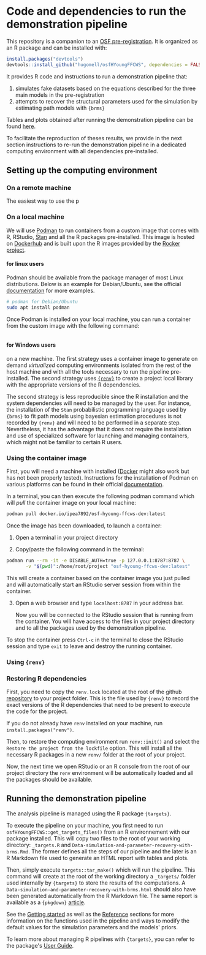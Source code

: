 

# Code and dependencies to run the demonstration pipeline


This repository is a companion to an 
[OSF pre-registration](https://osf.io/nck3m/). It is
organized as an R package and can be installed with:

```r
install.packages("devtools")
devtools::install_github("hugomell/osfHYoungFFCWS", dependencies = FALSE)
```

It provides R code and instructions to run a demonstration pipeline that:
1. simulates fake datasets based on the equations described for the three main
models in the pre-registration
2. attempts to recover the structural parameters used for the simulation by
   estimating path models with `{brms}`

Tables and plots obtained after running the demonstration pipeline can be
found
[here](https://hugomell.github.io/osfHYoungFFCWS/articles/Data-simulation-and-parameter-recovery-with-brms.html).

To facilitate the reproduction of theses results, we provide in the next
section instructions to re-run the demonstration pipeline in a dedicated
computing environment with all dependencies pre-installed.


## Setting up the computing environment

### On a remote machine

The easiest way to use the p

### On a local machine

We will use [Podman](https://podman.io/) to run containers from a custom image
that comes with R, RStudio, [Stan](https://mc-stan.org/) and all the R packages
pre-installed. This image is hosted on
[Dockerhub](https://hub.docker.com/repository/docker/ipea7892/osf-hyoung-ffcws/general)
and is built upon the R images provided by the
[Rocker project](https://rocker-project.org/).

#### for linux users

Podman should be available from the package manager of most Linux
distributions. Below is an example for Debian/Ubuntu, see the official
[documentation](https://podman.io/docs/installation#installing-on-linux)
for more examples.

```bash
# podman for Debian/Ubuntu
sudo apt install podman
```

Once Podman is installed on your local machine, you can run a container from
the custom image with the following command:

```bash

```

#### for Windows users








on a new machine. The first strategy uses a container image to generate on
demand *virtualized* computing environments isolated from the rest of
the host machine and with all the tools necessary to run the pipeline
pre-installed. The second strategy uses [`{renv}`](https://rstudio.github.io/renv/articles/renv.html) to create a project
local library with the appropriate versions of the R dependencies.

The second strategy is less reproducible since the R installation and the
system dependencies will need to be managed by the user. For instance, the
installation of the `Stan` probabilistic programming language used by `{brms}`
to fit path models using bayesian estimation procedures is not recorded by
`{renv}` and will need to be performed in a separate step. Nevertheless, it
has the advantage that it does not require the installation and use of
specialized software for launching and managing containers, which might not be
familiar to certain R users.

### Using the container image

First, you will need a machine with  installed
([Docker](https://www.docker.com/) might also work but has not been properly
tested). Instructions for the installation of Podman on various platforms can
be found in their official
[documentation](https://podman.io/docs/installation).

In a terminal, you can then execute the following podman command which will
*pull* the container image on your local machine:

```bash
podman pull docker.io/ipea7892/osf-hyoung-ffcws-dev:latest 
```

Once the image has been downloaded, to launch a container:

1. Open a terminal in your project directory

2. Copy/paste the following command in the terminal:

```bash
podman run --rm -it -e DISABLE_AUTH=true -p 127.0.0.1:8787:8787 \
       -v "$(pwd)":/home/root/project "osf-hyoung-ffcws-dev:latest"
```
  
   This will create a container based on the container image you just pulled
   and will automatically start an RStudio server session from within the
   container.

3. Open a web browser and type `localhost:8787` in your address bar.
  
   Now you will be connected to the RStudio session that is running from the
   container. You will have access to the files in your project directory and
   to all the packages used by the demonstration pipeline.

To stop the container press `Ctrl-c` in the terminal to close the RStudio
session and type `exit` to leave and destroy the running container.

### Using `{renv}`

### Restoring R dependencies

First, you need to copy the `renv.lock` located at the root of the github
[repository](https://github.com/hugomell/osfHYoungFFCWS) to
your project folder.
This is the file used by `{renv}` to record the exact versions of the R
dependencies that need to be present to execute the code for the project.

If you do not already have `renv` installed on your machine, run
`install.packages("renv")`.

Then, to restore the computing environment run `renv::init()` and select the
`Restore the project from the lockfile` option. This will install all the
necessary R packages in a new `renv/` folder at the root of your project.

Now, the next time we open RStudio or an R console from the root of our
project directory the `renv` environment will be automatically loaded and all
the packages should be available.




## Running the demonstration pipeline


The analysis pipeline is managed using the R package `{targets}`.

To execute the pipeline on your machine, you first need to run
`osfHYoungFFCWS::get_targets_files()` from an R environnement with our package
installed. This will copy two files to the root of your working directory:
`_targets.R` and `Data-simulation-and-parameter-recovery-with-brms.Rmd`.
The former defines all the steps of our pipeline and the later is an R
Markdown file used to generate an HTML report with tables and plots.

Then, simply execute `targets::tar_make()` which will run the pipeline. This
command will create at the root of the working directory a `_targets/` folder
used internally by `{targets}` to store the results of the computations. A
`Data-simulation-and-parameter-recovery-with-brms.html` should also have been
generated automatically from the R Markdown file. The same report is available
as a `{pkgdown}`
[article](https://hugomell.github.io/osfHYoungFFCWS/articles/Data-simulation-and-parameter-recovery-with-brms.html).


See the [Getting
started](https://hugomell.github.io/osfHYoungFFCWS/articles/osfHYoungFFCWS.html)
as well as the
[Reference](https://hugomell.github.io/osfHYoungFFCWS/reference/index.html)
sections for more information on the functions used in the pipeline and ways
to modify the default values for the simulation parameters and the models'
priors.

To learn more about managing R pipelines with `{targets}`, you can refer to
the package's [User Guide](https://books.ropensci.org/targets/).

